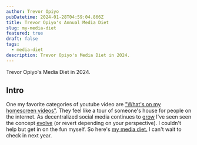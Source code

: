 ```yaml
---
author: Trevor Opiyo
pubDatetime: 2024-01-28T04:59:04.866Z
title: Trevor Opiyo's Annual Media Diet
slug: my-media-diet
featured: true
draft: false
tags:
  - media-diet
description: Trevor Opiyo's Media Diet in 2024.
---
```


Trevor Opiyo's Media Diet in 2024.


## Intro

One my favorite categories of youtube video are ["What's on my homescreen videos"](https://www.youtube.com/watch?v=NZIArJBACoo&pp=ygUidHlsZXIgc3RhbG1hbiB3aGF0J3Mgb24gbXkgaXBob25lIA%3D%3D). They feel like a tour of someone's house for people on the internet. As decentralized social media continues to [grow](https://fedidb.org) I've seen seen the concept [evolve](https://nathanwentworth.co) (or revert depending on your perspective). I couldn't help but get in on the fun myself. So here's [my media diet.]("https://gitlab.com/motheki/media_diet") I can't wait to check in next year. 
